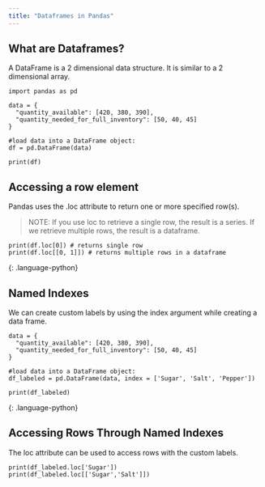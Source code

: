 ```yaml
---
title: "Dataframes in Pandas"
---
```


## What are Dataframes?

A  DataFrame is a 2 dimensional data structure. It is similar to a 2 dimensional array.

~~~
import pandas as pd

data = {
  "quantity_available": [420, 380, 390],
  "quantity_needed_for_full_inventory": [50, 40, 45]
}

#load data into a DataFrame object:
df = pd.DataFrame(data)

print(df) 
~~~


## Accessing a row element

Pandas uses the .loc attribute to return one or more specified row(s).

> NOTE: If you use loc to retrieve a single row, the result is a series. If we retrieve multiple rows, the result is a dataframe.

~~~
print(df.loc[0]) # returns single row
print(df.loc[[0, 1]]) # returns multiple rows in a dataframe
~~~
{: .language-python}

## Named Indexes

We can create custom labels by using the index argument while creating a data frame.

~~~
data = {
  "quantity_available": [420, 380, 390],
  "quantity_needed_for_full_inventory": [50, 40, 45]
}

#load data into a DataFrame object:
df_labeled = pd.DataFrame(data, index = ['Sugar', 'Salt', 'Pepper'])

print(df_labeled) 
~~~
{: .language-python}

## Accessing Rows Through Named Indexes

The loc attribute can be used to access rows with the custom labels.

~~~
print(df_labeled.loc['Sugar'])
print(df_labeled.loc[['Sugar','Salt']])
~~~


